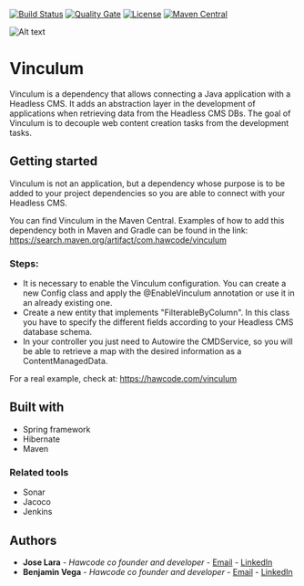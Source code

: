 [![Build Status](https://travis-ci.org/hawcode/vinculum.svg?branch=master)](https://travis-ci.org/hawcode/vinculum)
[![Quality Gate](https://sonarcloud.io/api/project_badges/measure?project=com.hawcode%3Avinculum&metric=alert_status)](https://sonarcloud.io/dashboard?id=com.hawcode%3Avinculum)
[![License](https://img.shields.io/badge/License-GNU%20General%20Public%20License%203.0-brightgreen.svg)](http://www.gnu.org/licenses/gpl-3.0.txt)
[![Maven Central](https://img.shields.io/maven-central/v/com.hawcode/vinculum.svg?label=Maven%20Central)](https://search.maven.org/search?q=g:%22com.hawcode%22%20AND%20a:%22vinculum%22)

![Alt text](https://www.hawcode.com/logo_vinculum.png "Vinculum")

# Vinculum
Vinculum is a dependency that allows connecting a Java application with a Headless CMS. It adds an abstraction layer in the development of applications when retrieving data from the Headless CMS DBs. The goal of Vinculum is to decouple web content creation tasks from the development tasks.

## Getting started

Vinculum is not an application, but a dependency whose purpose is to be added to your project dependencies so you are able to connect with your Headless CMS.

You can find Vinculum in the Maven Central. Examples of how to add this dependency both in Maven and Gradle can be found in the link: https://search.maven.org/artifact/com.hawcode/vinculum

### Steps:

- It is necessary to enable the Vinculum configuration. You can create a new Config class and apply the @EnableVinculum annotation or use it in an already existing one.
- Create a new entity that implements "FilterableByColumn". In this class you have to specify the different fields according to your Headless CMS database schema.
- In your controller you just need to Autowire the CMDService, so you will be able to retrieve a map with the desired information as a ContentManagedData.

For a real example, check at: https://hawcode.com/vinculum

## Built with

 * Spring framework
 * Hibernate
 * Maven
 
### Related tools

 * Sonar
 * Jacoco
 * Jenkins
 
## Authors

 * **Jose Lara** - *Hawcode co founder and developer* - [Email](jose.lara@hawcode.com) - [LinkedIn](https://es.linkedin.com/in/josecarloslaragomez)
 * **Benjamin Vega** - *Hawcode co founder and developer* - [Email](benjamin.vega@hawcode.com) - [LinkedIn](https://www.linkedin.com/in/benjaminvegadelpino)
